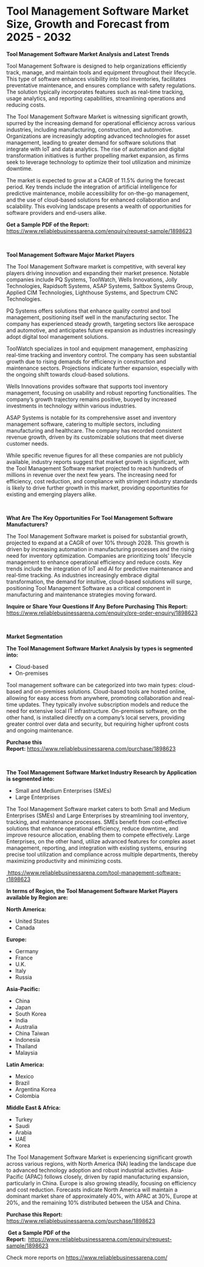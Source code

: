<p><h1>Tool Management Software Market Size, Growth and Forecast from 2025 - 2032</h1></p><p><strong>Tool Management Software Market Analysis and Latest Trends</strong></p>
<p><p>Tool Management Software is designed to help organizations efficiently track, manage, and maintain tools and equipment throughout their lifecycle. This type of software enhances visibility into tool inventories, facilitates preventative maintenance, and ensures compliance with safety regulations. The solution typically incorporates features such as real-time tracking, usage analytics, and reporting capabilities, streamlining operations and reducing costs.</p><p>The Tool Management Software Market is witnessing significant growth, spurred by the increasing demand for operational efficiency across various industries, including manufacturing, construction, and automotive. Organizations are increasingly adopting advanced technologies for asset management, leading to greater demand for software solutions that integrate with IoT and data analytics. The rise of automation and digital transformation initiatives is further propelling market expansion, as firms seek to leverage technology to optimize their tool utilization and minimize downtime.</p><p>The market is expected to grow at a CAGR of 11.5% during the forecast period. Key trends include the integration of artificial intelligence for predictive maintenance, mobile accessibility for on-the-go management, and the use of cloud-based solutions for enhanced collaboration and scalability. This evolving landscape presents a wealth of opportunities for software providers and end-users alike.</p></p>
<p><strong>Get a Sample PDF of the Report:&nbsp;</strong> <a href="https://www.reliablebusinessarena.com/enquiry/request-sample/1898623?utm_campaign=3166&utm_medium=2&utm_source=Github&utm_content=ia&utm_term=09032025&utm_id=tool-management-software">https://www.reliablebusinessarena.com/enquiry/request-sample/1898623</a></p>
<p>&nbsp;</p>
<p><strong>Tool Management Software Major Market Players</strong></p>
<p><p>The Tool Management Software market is competitive, with several key players driving innovation and expanding their market presence. Notable companies include PQ Systems, ToolWatch, Wells Innovations, Jolly Technologies, Rapidsoft Systems, ASAP Systems, Saltbox Systems Group, Applied CIM Technologies, Lighthouse Systems, and Spectrum CNC Technologies.</p><p>PQ Systems offers solutions that enhance quality control and tool management, positioning itself well in the manufacturing sector. The company has experienced steady growth, targeting sectors like aerospace and automotive, and anticipates future expansion as industries increasingly adopt digital tool management solutions.</p><p>ToolWatch specializes in tool and equipment management, emphasizing real-time tracking and inventory control. The company has seen substantial growth due to rising demands for efficiency in construction and maintenance sectors. Projections indicate further expansion, especially with the ongoing shift towards cloud-based solutions.</p><p>Wells Innovations provides software that supports tool inventory management, focusing on usability and robust reporting functionalities. The company’s growth trajectory remains positive, buoyed by increased investments in technology within various industries. </p><p>ASAP Systems is notable for its comprehensive asset and inventory management software, catering to multiple sectors, including manufacturing and healthcare. The company has recorded consistent revenue growth, driven by its customizable solutions that meet diverse customer needs.</p><p>While specific revenue figures for all these companies are not publicly available, industry reports suggest that market growth is significant, with the Tool Management Software market projected to reach hundreds of millions in revenue over the next few years. The increasing need for efficiency, cost reduction, and compliance with stringent industry standards is likely to drive further growth in this market, providing opportunities for existing and emerging players alike.</p></p>
<p>&nbsp;</p>
<p><strong>What Are The Key Opportunities For Tool Management Software Manufacturers?</strong></p>
<p><p>The Tool Management Software market is poised for substantial growth, projected to expand at a CAGR of over 10% through 2028. This growth is driven by increasing automation in manufacturing processes and the rising need for inventory optimization. Companies are prioritizing tools' lifecycle management to enhance operational efficiency and reduce costs. Key trends include the integration of IoT and AI for predictive maintenance and real-time tracking. As industries increasingly embrace digital transformation, the demand for intuitive, cloud-based solutions will surge, positioning Tool Management Software as a critical component in manufacturing and maintenance strategies moving forward.</p></p>
<p><strong>Inquire or Share Your Questions If Any Before Purchasing This Report:</strong> <a href="https://www.reliablebusinessarena.com/enquiry/pre-order-enquiry/1898623?utm_campaign=3166&utm_medium=2&utm_source=Github&utm_content=ia&utm_term=09032025&utm_id=tool-management-software">https://www.reliablebusinessarena.com/enquiry/pre-order-enquiry/1898623</a></p>
<p>&nbsp;</p>
<p><strong>Market Segmentation</strong></p>
<p><strong>The Tool Management Software Market Analysis by types is segmented into:</strong></p>
<p><ul><li>Cloud-based</li><li>On-premises</li></ul></p>
<p><p>Tool management software can be categorized into two main types: cloud-based and on-premises solutions. Cloud-based tools are hosted online, allowing for easy access from anywhere, promoting collaboration and real-time updates. They typically involve subscription models and reduce the need for extensive local IT infrastructure. On-premises software, on the other hand, is installed directly on a company’s local servers, providing greater control over data and security, but requiring higher upfront costs and ongoing maintenance.</p></p>
<p><strong>Purchase this Report:&nbsp;</strong><a href="https://www.reliablebusinessarena.com/purchase/1898623?utm_campaign=3166&utm_medium=2&utm_source=Github&utm_content=ia&utm_term=09032025&utm_id=tool-management-software">https://www.reliablebusinessarena.com/purchase/1898623</a></p>
<p>&nbsp;</p>
<p><strong>The Tool Management Software Market Industry Research by Application is segmented into:</strong></p>
<p><ul><li>Small and Medium Enterprises (SMEs)</li><li>Large Enterprises</li></ul></p>
<p><p>The Tool Management Software market caters to both Small and Medium Enterprises (SMEs) and Large Enterprises by streamlining tool inventory, tracking, and maintenance processes. SMEs benefit from cost-effective solutions that enhance operational efficiency, reduce downtime, and improve resource allocation, enabling them to compete effectively. Large Enterprises, on the other hand, utilize advanced features for complex asset management, reporting, and integration with existing systems, ensuring precise tool utilization and compliance across multiple departments, thereby maximizing productivity and minimizing costs.</p></p>
<p><a href="https://www.reliablebusinessarena.com/tool-management-software-r1898623?utm_campaign=3166&utm_medium=2&utm_source=Github&utm_content=ia&utm_term=09032025&utm_id=tool-management-software">&nbsp;https://www.reliablebusinessarena.com/tool-management-software-r1898623</a></p>
<p><strong>In terms of Region, the Tool Management Software Market Players available by Region are:</strong></p>
<p>
    <p> <strong> North America: </strong>
        <ul>
            <li>United States</li>
            <li>Canada</li>
        </ul>
        </p> 
    <p> <strong> Europe: </strong>
        <ul>
            <li>Germany</li>
            <li>France</li>
            <li>U.K.</li>
            <li>Italy</li>
            <li>Russia</li>
        </ul>
        </p> 
    <p> <strong> Asia-Pacific: </strong>
        <ul>
            <li>China</li>
            <li>Japan</li>
            <li>South Korea</li>
            <li>India</li>
            <li>Australia</li>
            <li>China Taiwan</li>
            <li>Indonesia</li>
            <li>Thailand</li>
            <li>Malaysia</li>
        </ul>
        </p> 
    <p> <strong> Latin America: </strong>
        <ul>
            <li>Mexico</li>
            <li>Brazil</li>
            <li>Argentina Korea</li>
            <li>Colombia</li>
        </ul>
        </p> 
    <p> <strong> Middle East & Africa: </strong>
        <ul>
            <li>Turkey</li>
            <li>Saudi</li>
            <li>Arabia</li>
            <li>UAE</li>
            <li>Korea</li>
        </ul>
    </p>
    </p>
<p><p>The Tool Management Software Market is experiencing significant growth across various regions, with North America (NA) leading the landscape due to advanced technology adoption and robust industrial activities. Asia-Pacific (APAC) follows closely, driven by rapid manufacturing expansion, particularly in China. Europe is also growing steadily, focusing on efficiency and cost reduction. Forecasts indicate North America will maintain a dominant market share of approximately 40%, with APAC at 30%, Europe at 20%, and the remaining 10% distributed between the USA and China.</p></p>
<p><strong>Purchase this Report: </strong><a href="https://www.reliablebusinessarena.com/purchase/1898623?utm_campaign=3166&utm_medium=2&utm_source=Github&utm_content=ia&utm_term=09032025&utm_id=tool-management-software">https://www.reliablebusinessarena.com/purchase/1898623</a></p>
<p>&nbsp;<strong>Get a Sample PDF of the Report:&nbsp;&nbsp;</strong><a href="https://www.reliablebusinessarena.com/enquiry/request-sample/1898623?utm_campaign=3166&utm_medium=2&utm_source=Github&utm_content=ia&utm_term=09032025&utm_id=tool-management-software">https://www.reliablebusinessarena.com/enquiry/request-sample/1898623</a></p>
<p><strong></strong></p>
<p>Check more reports on <a href="https://www.reliablebusinessarena.com/?utm_campaign=3166&utm_medium=2&utm_source=Github&utm_content=ia&utm_term=09032025&utm_id=tool-management-software">https://www.reliablebusinessarena.com/</a></p>